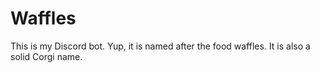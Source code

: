 # Waffles
This is my Discord bot. Yup, it is named after the food waffles. It is also a solid Corgi name.
